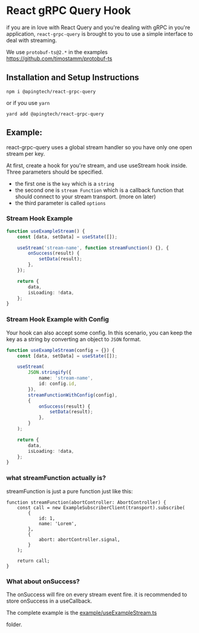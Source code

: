 # React gRPC Query Hook

if you are in love with React Query and you're dealing with gRPC in you're application, `react-grpc-query` is brought to you to use a simple interface to deal with streaming.

We use `protobuf-ts@2.*` in the examples https://github.com/timostamm/protobuf-ts

## Installation and Setup Instructions

`npm i @apingtech/react-grpc-query`

or if you use `yarn`

`yard add @apingtech/react-grpc-query`

## Example:

react-grpc-query uses a global stream handler so you have only one open stream per key.

At first, create a hook for you're stream, and use useStream hook inside.
Three parameters should be specified.

-   the first one is the `key` which is a `string`
-   the second one is `stream Function` which is a callback function that should connect to your stream transport. (more on later)
-   the third parameter is called `options`

### Stream Hook Example

```ts
function useExampleStream() {
    const [data, setData] = useState([]);

    useStream('stream-name', function streamFunction() {}, {
        onSuccess(result) {
            setData(result);
        },
    });

    return {
        data,
        isLoading: !data,
    };
}
```

### Stream Hook Example with Config

Your hook can also accept some config. In this scenario, you can keep the key as a string by converting an object to `JSON` format.

```ts
function useExampleStream(config = {}) {
    const [data, setData] = useState([]);

    useStream(
        JSON.stringify({
            name: 'stream-name',
            id: config.id,
        }),
        streamFunctionWithConfig(config),
        {
            onSuccess(result) {
                setData(result);
            },
        }
    );

    return {
        data,
        isLoading: !data,
    };
}
```

### what streamFunction actually is?

streamFunction is just a pure function just like this:

```tsx
function streamFunction(abortController: AbortController) {
    const call = new ExampleSubscriberClient(transport).subscribe(
        {
            id: 1,
            name: 'Lorem',
        },
        {
            abort: abortController.signal,
        }
    );

    return call;
}
```

### What about onSuccess?

The onSuccess will fire on every stream event fire.
it is recommended to store onSuccess in a useCallback.

The complete example is the [example/useExampleStream.ts](example/useExampleStream.ts)

folder.

